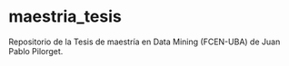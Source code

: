 # maestria_tesis

Repositorio de la Tesis de maestría en Data Mining (FCEN-UBA) de Juan Pablo Pilorget.